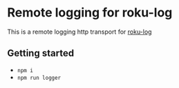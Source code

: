 # Remote logging for roku-log

This is a remote logging http transport for [roku-log](https://github.com/georgejecook/roku-log)

## Getting started

- `npm i`
- `npm run logger`
